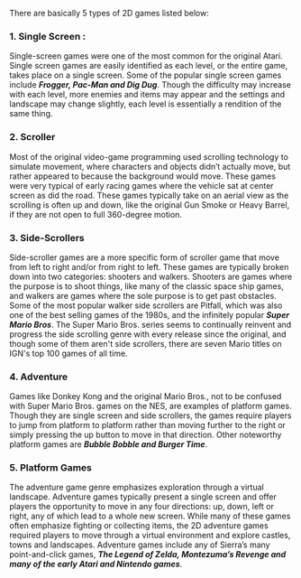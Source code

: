 There are basically 5 types of 2D games listed below:
### 1. Single Screen :
Single-screen games were one of the most common for the original Atari. Single screen games are easily identified as each level, or the entire game, takes place on a single screen.
Some of the popular single screen games include ***Frogger, Pac-Man and Dig Dug***. 
Though the difficulty may increase with each level, more enemies and items may appear and the settings and landscape may change slightly, each level is essentially a rendition of 
the same thing.

### 2. Scroller
Most of the original video-game programming used scrolling technology to simulate movement, where characters and objects didn’t actually move,
but rather appeared to because the background would move. These games were very typical of early racing games where the vehicle sat at center screen as did the road. 
These games typically take on an aerial view as the scrolling is often up and down, like the original Gun Smoke or Heavy Barrel, if they are not open to full 360-degree motion.

### 3. Side-Scrollers
Side-scroller games are a more specific form of scroller game that move from left to right and/or from right to left. 
These games are typically broken down into two categories: shooters and walkers. 
Shooters are games where the purpose is to shoot things, like many of the classic space ship games, and walkers are games where the sole purpose is to get past obstacles.
Some of the most popular walker side scrollers are Pitfall, which was also one of the best selling games of the 1980s, and the infinitely popular ***Super Mario Bros***.
The Super Mario Bros. series seems to continually reinvent and progress the side scrolling genre with every release since the original,
and though some of them aren't side scrollers, there are seven Mario titles on IGN's top 100 games of all time.

### 4. Adventure
Games like Donkey Kong and the original Mario Bros., not to be confused with Super Mario Bros. games on the NES, are examples of platform games. 
Though they are single screen and side scrollers, the games require players to jump from platform to platform rather than moving further to the right or simply pressing
the up button to move in that direction. Other noteworthy platform games are ***Bubble Bobble and Burger Time***.

### 5. Platform Games
The adventure game genre emphasizes exploration through a virtual landscape. Adventure games typically present a single screen and offer players the opportunity to move in any
four directions: up, down, left or right, any of which lead to a whole new screen. While many of these games often emphasize fighting or collecting items, the 2D adventure games
required players to move through a virtual environment and explore castles, towns and landscapes. Adventure games include any of Sierra’s many point-and-click games, 
***The Legend of Zelda, Montezuma’s Revenge and many of the early Atari and Nintendo games***.

